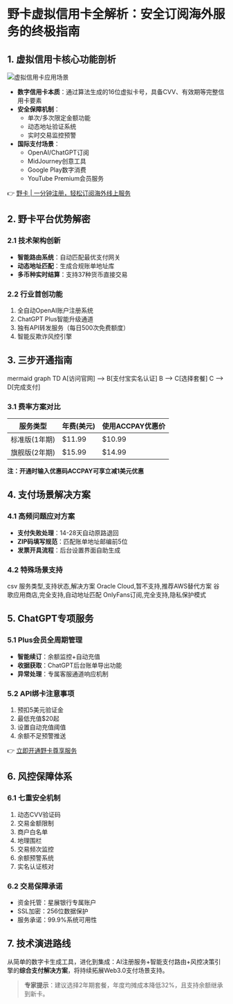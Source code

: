 # 野卡虚拟信用卡全解析：安全订阅海外服务的终极指南

## 1. 虚拟信用卡核心功能剖析
![虚拟信用卡应用场景](https://bbtdd.com/wp-content/uploads/img/7931029811.webp)
- **数字信用卡本质**：通过算法生成的16位虚拟卡号，具备CVV、有效期等完整信用卡要素
- **安全保障机制**：
  - 单次/多次限定金额功能
  - 动态地址验证系统
  - 实时交易监控预警
- **国际支付场景**：
  - OpenAI/ChatGPT订阅
  - MidJourney创意工具
  - Google Play数字消费
  - YouTube Premium会员服务

👉 [野卡 | 一分钟注册，轻松订阅海外线上服务](https://bbtdd.com/yeka)

## 2. 野卡平台优势解密
### 2.1 技术架构创新
- **智能路由系统**：自动匹配最优支付网关
- **动态地址匹配**：生成合规账单地址库
- **多币种实时结算**：支持37种货币直接交易

### 2.2 行业首创功能
1. 全自动OpenAI账户注册系统
2. ChatGPT Plus智能升级通道
3. 独有API转发服务（每日500次免费额度）
4. 智能反欺诈风控引擎

## 3. 三步开通指南
mermaid
graph TD
    A[访问官网] --> B[支付宝实名认证]
    B --> C[选择套餐]
    C --> D[完成支付]


### 3.1 费率方案对比
| 服务类型        | 年费(美元) | 使用ACCPAY优惠价 |
|-----------------|------------|------------------|
| 标准版(1年期)   | $11.99     | $10.99           |
| 旗舰版(2年期)   | $15.99     | $14.99           |

**注：开通时输入优惠码ACCPAY可享立减1美元优惠**

## 4. 支付场景解决方案
### 4.1 高频问题应对方案
- **支付失败处理**：14-28天自动原路退回
- **ZIP码填写规范**：匹配账单地址邮编前5位
- **发票开具流程**：后台设置界面自助生成

### 4.2 特殊场景支持
csv
服务类型,支持状态,解决方案
Oracle Cloud,暂不支持,推荐AWS替代方案
谷歌应用商店,完全支持,自动地址匹配
OnlyFans订阅,完全支持,隐私保护模式


## 5. ChatGPT专项服务
### 5.1 Plus会员全周期管理
- **智能续订**：余额监控+自动充值
- **收据获取**：ChatGPT后台账单导出功能
- **异常处理**：专属客服通道响应机制

### 5.2 API绑卡注意事项
1. 预扣5美元验证金
2. 最低充值$20起
3. 设置自动充值阈值
4. 余额不足预警推送

👉 [立即开通野卡尊享服务](https://bbtdd.com/yeka)

## 6. 风控保障体系
### 6.1 七重安全机制
1. 动态CVV验证码
2. 交易金额限制
3. 商户白名单
4. 地理围栏
5. 交易频次监控
6. 余额预警系统
7. 实名认证核对

### 6.2 交易保障承诺
- 资金托管：星展银行专属账户
- SSL加密：256位数据保护
- 服务承诺：99.9%系统可用性

## 7. 技术演进路线
从简单的数字卡生成工具，进化到集成：AI注册服务+智能支付路由+风控决策引擎的**综合支付解决方案**，将持续拓展Web3.0支付场景支持。

> **专家提示**：建议选择2年期套餐，年度均摊成本降低32%，且支持余额继承到新卡。